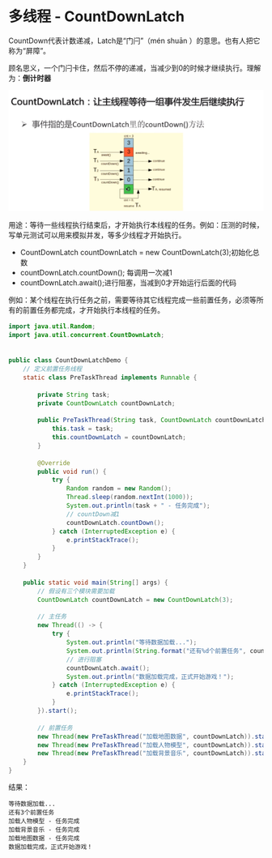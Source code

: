 # 多线程 - CountDownLatch





CountDown代表计数递减，Latch是“门闩”（mén shuān ）的意思。也有人把它称为“屏障”。

顾名思义，一个门闩卡住，然后不停的递减，当减少到0的时候才继续执行。理解为：**倒计时器**

![image-20201129232924574](images\image-20201129232924574.png)



用途：等待一些线程执行结束后，才开始执行本线程的任务。例如：压测的时候，写单元测试可以用来模拟并发，等多少线程才开始执行。

- CountDownLatch countDownLatch = new CountDownLatch(3);初始化总数 
- countDownLatch.countDown(); 每调用一次减1
- countDownLatch.await();进行阻塞，当减到0才开始运行后面的代码



例如：某个线程在执行任务之前，需要等待其它线程完成一些前置任务，必须等所有的前置任务都完成，才开始执行本线程的任务。

```java
import java.util.Random;
import java.util.concurrent.CountDownLatch;


public class CountDownLatchDemo {
    // 定义前置任务线程
    static class PreTaskThread implements Runnable {

        private String task;
        private CountDownLatch countDownLatch;

        public PreTaskThread(String task, CountDownLatch countDownLatch) {
            this.task = task;
            this.countDownLatch = countDownLatch;
        }

        @Override
        public void run() {
            try {
                Random random = new Random();
                Thread.sleep(random.nextInt(1000));
                System.out.println(task + " - 任务完成");
                // countDown减1
                countDownLatch.countDown();
            } catch (InterruptedException e) {
                e.printStackTrace();
            }
        }
    }

    public static void main(String[] args) {
        // 假设有三个模块需要加载
        CountDownLatch countDownLatch = new CountDownLatch(3);

        // 主任务
        new Thread(() -> {
            try {
                System.out.println("等待数据加载...");
                System.out.println(String.format("还有%d个前置任务", countDownLatch.getCount()));
                // 进行阻塞
                countDownLatch.await();
                System.out.println("数据加载完成，正式开始游戏！");
            } catch (InterruptedException e) {
                e.printStackTrace();
            }
        }).start();

        // 前置任务
        new Thread(new PreTaskThread("加载地图数据", countDownLatch)).start();
        new Thread(new PreTaskThread("加载人物模型", countDownLatch)).start();
        new Thread(new PreTaskThread("加载背景音乐", countDownLatch)).start();
    }
}
```

结果：

```
等待数据加载...
还有3个前置任务
加载人物模型 - 任务完成
加载背景音乐 - 任务完成
加载地图数据 - 任务完成
数据加载完成，正式开始游戏！
```

